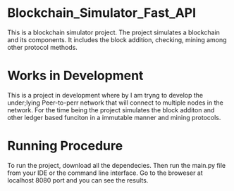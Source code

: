 # Blockchain_Simulator_Fast_API
This is a blockchain simulator project. 
The project simulates a blockchain and its components.
It includes the block addition, checking, mining among other protocol methods. 

# Works in Development
This is a project in development where by I am tryng to develop the under;lying Peer-to-perr network that will connect to multiple nodes in the network. 
For the time being the project simulates the block additon and other ledger based funciton in a immutable manner and mining protocols. 

# Running Procedure
To run the project, download all the dependecies. Then run the main.py file from your IDE or the command line interface. 
Go to the broweser at localhost 8080 port and you can see the results.



